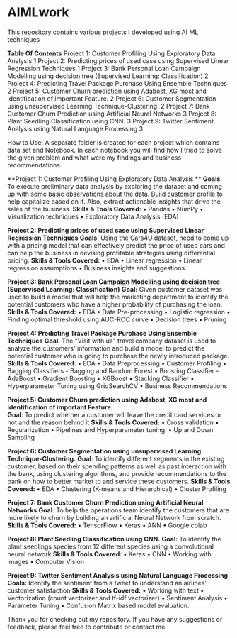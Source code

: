 # AIMLwork
This repository contains various projects I developed using AI ML  techniques

**Table Of Contents**
Project 1: Customer Profiling Using Exploratory Data Analysis	1
Project 2: Predicting prices of used case using Supervised Linear Regression Techniques	1
Project 3: Bank Personal Loan Campaign Modelling using decision tree (Supervised Learning: Classification)	2
Project 4: Predicting Travel Package Purchase Using Ensemble Techniques	2
Project 5: Customer Churn prediction using Adabost, XG most and identification of important Feature.	2
Project 6: Customer Segmentation using unsupervised Learning Technique-Clustering.	2
Project 7: Bank Customer Churn Prediction using Artificial Neural Networks	3
Project 8: Plant Seedling Classification using CNN.	3
Project 9: Twitter Sentiment Analysis using Natural Language Processing	3

 How to Use:
A separate folder is created for each project which contains data set and Notebook. In each notebook you will find how I tried to solve the given problem and what were my findings and business recommendations.

**Project 1: Customer Profiling Using Exploratory Data Analysis **
**Goals**: To execute preliminary data analysis by exploring the dataset and coming up with some basic observations about the data. Build customer profile to help capitalize based on it. Also, extract actionable insights that drive the sales of the business.
**Skills & Tools Covered:**
•	Pandas
•	NumPy
•	Visualization techniques
•	Exploratory Data Analysis (EDA)

**Project 2: Predicting prices of used case using Supervised Linear Regression Techniques**
**Goals**: Using the Cars4U dataset, need to come up with a pricing model that can effectively predict the price of used cars and can help the business in devising profitable strategies using differential pricing.
**Skills & Tools Covered:**
•	EDA
•	Linear regression
•	Linear regression assumptions
•	Business insights and suggestions

**Project 3: Bank Personal Loan Campaign Modelling using decision tree (Supervised Learning: Classification)**
**Goal:** Given customer dataset was used to build a model that will help the marketing department to identify the potential customers who have a higher probability of purchasing the loan.
**Skills & Tools Covered:**
•	EDA
•	Data Pre-processing
•	Logistic regression
•	Finding optimal threshold using AUC-ROC curve
•	Decision trees
•	Pruning

**Project 4: Predicting Travel Package Purchase Using Ensemble Techniques**
**Goal**: The "Visit with us" travel company dataset is used to analyze the customers' information and build a model to predict the potential customer who is going to purchase the newly introduced package.
**Skills & Tools Covered:**
•	EDA
•	Data Preprocessing
•	Customer Profiling
•	Bagging Classifiers - Bagging and Random Forest
•	Boosting Classifier - AdaBoost
•	Gradient Boosting
•	XGBoost
•	Stacking Classifier
•	Hyperparameter Tuning using GridSearchCV
•	Business Recommendations

**Project 5: Customer Churn prediction using Adabost, XG most and identification of important Feature.**  
**Goal**: To predict whether a customer will leave the credit card services or not and the reason behind it
**Skills & Tools Covered:**
•	Cross validation
•	Regularization
•	Pipelines and Hyperparameter tuning.
•	Up and Down Sampling

**Project 6: Customer Segmentation using unsupervised Learning Technique-Clustering.**
**Goal**: To identify different segments in the existing customer, based on their spending patterns as well as past interaction with the bank, using clustering algorithms, and provide recommendations to the bank on how to better market to and service these customers.
**Skills & Tools Covered:**
•	EDA
•	Clustering (K-means and Hierarchical)
•	Cluster Profiling

**Project 7: Bank Customer Churn Prediction using Artificial Neural Networks**
**Goal:** To help the operations team identify the customers that are more likely to churn by building an artificial Neural Network from scratch.
**Skills & Tools Covered:**
•	TensorFlow
•	Keras
•	ANN
•	Google colab

**Project 8: Plant Seedling Classification using CNN.** 
**Goal:** To identify the plant seedlings species from 12 different species using a convolutional neural network
**Skills & Tools Covered:**
•	Keras
•	CNN
•	Working with images 
•	Computer Vision 

**Project 9: Twitter Sentiment Analysis using Natural Language Processing**
**Goals:** Identify the sentiment from a tweet to understand an airlines' customer satisfaction
**Skills & Tools Covered:**
•	Working with text
•	Vectorization (count vectorizer and tf-idf vectorizer)
•	Sentiment Analysis 
•	Parameter Tuning 
•	Confusion Matrix based model evaluation.

Thank you for checking out my repository. If you have any suggestions or feedback, please feel free to contribute or contact me.
